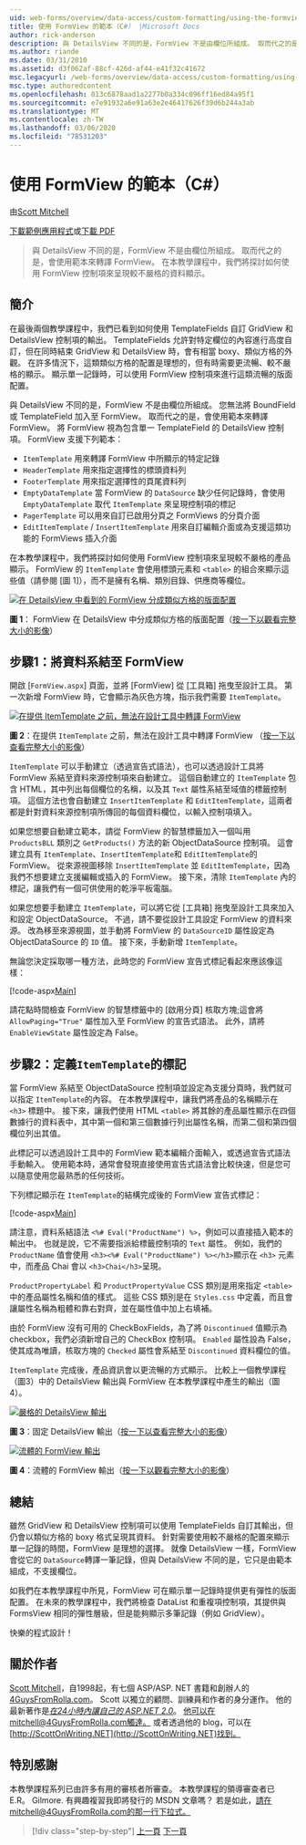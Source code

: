 ```yaml
---
uid: web-forms/overview/data-access/custom-formatting/using-the-formview-s-templates-cs
title: 使用 FormView 的範本（C#） |Microsoft Docs
author: rick-anderson
description: 與 DetailsView 不同的是，FormView 不是由欄位所組成。 取而代之的是，會使用範本來轉譯 FormView。 在本教學課程中，我們將使用 F 。
ms.author: riande
ms.date: 03/31/2010
ms.assetid: d3f062af-88cf-426d-af44-e41f32c41672
msc.legacyurl: /web-forms/overview/data-access/custom-formatting/using-the-formview-s-templates-cs
msc.type: authoredcontent
ms.openlocfilehash: 013c6878aad1a2277b0a334c096ff16ed84a95f1
ms.sourcegitcommit: e7e91932a6e91a63e2e46417626f39d6b244a3ab
ms.translationtype: MT
ms.contentlocale: zh-TW
ms.lasthandoff: 03/06/2020
ms.locfileid: "78531203"
---
```

# <a name="using-the-formviews-templates-c"></a>使用 FormView 的範本（C#）

由[Scott Mitchell](https://twitter.com/ScottOnWriting)

[下載範例應用程式](https://download.microsoft.com/download/9/6/9/969e5c94-dfb6-4e47-9570-d6d9e704c3c1/ASPNET_Data_Tutorial_14_CS.exe)或[下載 PDF](using-the-formview-s-templates-cs/_static/datatutorial14cs1.pdf)

> 與 DetailsView 不同的是，FormView 不是由欄位所組成。 取而代之的是，會使用範本來轉譯 FormView。 在本教學課程中，我們將探討如何使用 FormView 控制項來呈現較不嚴格的資料顯示。

## <a name="introduction"></a>簡介

在最後兩個教學課程中，我們已看到如何使用 TemplateFields 自訂 GridView 和 DetailsView 控制項的輸出。 TemplateFields 允許對特定欄位的內容進行高度自訂，但在同時結束 GridView 和 DetailsView 時，會有相當 boxy、類似方格的外觀。 在許多情況下，這類類似方格的配置是理想的，但有時需要更流暢、較不嚴格的顯示。 顯示單一記錄時，可以使用 FormView 控制項來進行這類流暢的版面配置。

與 DetailsView 不同的是，FormView 不是由欄位所組成。 您無法將 BoundField 或 TemplateField 加入至 FormView。 取而代之的是，會使用範本來轉譯 FormView。 將 FormView 視為包含單一 TemplateField 的 DetailsView 控制項。 FormView 支援下列範本：

- `ItemTemplate` 用來轉譯 FormView 中所顯示的特定記錄
- `HeaderTemplate` 用來指定選擇性的標頭資料列
- `FooterTemplate` 用來指定選擇性的頁尾資料列
- `EmptyDataTemplate` 當 FormView 的 `DataSource` 缺少任何記錄時，會使用 `EmptyDataTemplate` 取代 `ItemTemplate` 來呈現控制項的標記
- `PagerTemplate` 可以用來自訂已啟用分頁之 FormViews 的分頁介面
- `EditItemTemplate` / `InsertItemTemplate` 用來自訂編輯介面或為支援這類功能的 FormViews 插入介面

在本教學課程中，我們將探討如何使用 FormView 控制項來呈現較不嚴格的產品顯示。 FormView 的 `ItemTemplate` 會使用標頭元素和 `<table>` 的組合來顯示這些值（請參閱 [圖 1]），而不是擁有名稱、類別目錄、供應商等欄位。

[![在 DetailsView 中看到的 FormView 分成類似方格的版面配置](using-the-formview-s-templates-cs/_static/image2.png)](using-the-formview-s-templates-cs/_static/image1.png)

**圖 1**： FormView 在 DetailsView 中分成類似方格的版面配置（[按一下以觀看完整大小的影像](using-the-formview-s-templates-cs/_static/image3.png)）

## <a name="step-1-binding-the-data-to-the-formview"></a>步驟1：將資料系結至 FormView

開啟 [`FormView.aspx`] 頁面，並將 [FormView] 從 [工具箱] 拖曳至設計工具。 第一次新增 FormView 時，它會顯示為灰色方塊，指示我們需要 `ItemTemplate`。

[![在提供 ItemTemplate 之前，無法在設計工具中轉譯 FormView](using-the-formview-s-templates-cs/_static/image5.png)](using-the-formview-s-templates-cs/_static/image4.png)

**圖 2**：在提供 `ItemTemplate` 之前，無法在設計工具中轉譯 FormView （[按一下以查看完整大小的影像](using-the-formview-s-templates-cs/_static/image6.png)）

`ItemTemplate` 可以手動建立（透過宣告式語法），也可以透過設計工具將 FormView 系結至資料來源控制項來自動建立。 這個自動建立的 `ItemTemplate` 包含 HTML，其中列出每個欄位的名稱，以及其 `Text` 屬性系結至域值的標籤控制項。 這個方法也會自動建立 `InsertItemTemplate` 和 `EditItemTemplate`，這兩者都是針對資料來源控制項所傳回的每個資料欄位，以輸入控制項填入。

如果您想要自動建立範本，請從 FormView 的智慧標籤加入一個叫用 `ProductsBLL` 類別之 `GetProducts()` 方法的新 ObjectDataSource 控制項。 這會建立具有 `ItemTemplate`、`InsertItemTemplate`和 `EditItemTemplate`的 FormView。 從來源視圖移除 `InsertItemTemplate` 並 `EditItemTemplate`，因為我們不想要建立支援編輯或插入的 FormView。 接下來，清除 `ItemTemplate` 內的標記，讓我們有一個可供使用的乾淨平板電腦。

如果您想要手動建立 `ItemTemplate`，可以將它從 [工具箱] 拖曳至設計工具來加入和設定 ObjectDataSource。 不過，請不要從設計工具設定 FormView 的資料來源。 改為移至來源視圖，並手動將 FormView 的 `DataSourceID` 屬性設定為 ObjectDataSource 的 `ID` 值。 接下來，手動新增 `ItemTemplate`。

無論您決定採取哪一種方法，此時您的 FormView 宣告式標記看起來應該像這樣：

[!code-aspx[Main](using-the-formview-s-templates-cs/samples/sample1.aspx)]

請花點時間檢查 FormView 的智慧標籤中的 [啟用分頁] 核取方塊;這會將 `AllowPaging="True"` 屬性加入至 FormView 的宣告式語法。 此外，請將 `EnableViewState` 屬性設定為 False。

## <a name="step-2-defining-theitemtemplates-markup"></a>步驟2：定義`ItemTemplate`的標記

當 FormView 系結至 ObjectDataSource 控制項並設定為支援分頁時，我們就可以指定 `ItemTemplate`的內容。 在本教學課程中，讓我們將產品的名稱顯示在 `<h3>` 標題中。 接下來，讓我們使用 HTML `<table>` 將其餘的產品屬性顯示在四個數據行的資料表中，其中第一個和第三個數據行列出屬性名稱，而第二個和第四個欄位列出其值。

此標記可以透過設計工具中的 FormView 範本編輯介面輸入，或透過宣告式語法手動輸入。 使用範本時，通常會發現直接使用宣告式語法會比較快速，但是您可以隨意使用您最熟悉的任何技術。

下列標記顯示在 `ItemTemplate`的結構完成後的 FormView 宣告式標記：

[!code-aspx[Main](using-the-formview-s-templates-cs/samples/sample2.aspx)]

請注意，資料系結語法 `<%# Eval("ProductName") %>`，例如可以直接插入範本的輸出中。 也就是說，它不需要指派給標籤控制項的 `Text` 屬性。 例如，我們的 `ProductName` 值會使用 `<h3><%# Eval("ProductName") %></h3>`顯示在 `<h3>` 元素中，而產品 Chai 會以 `<h3>Chai</h3>`呈現。

`ProductPropertyLabel` 和 `ProductPropertyValue` CSS 類別是用來指定 `<table>`中的產品屬性名稱和值的樣式。 這些 CSS 類別是在 `Styles.css` 中定義，而且會讓屬性名稱為粗體和靠右對齊，並在屬性值中加上右填補。

由於 FormView 沒有可用的 CheckBoxFields，為了將 `Discontinued` 值顯示為 checkbox，我們必須新增自己的 CheckBox 控制項。 `Enabled` 屬性設為 False，使其成為唯讀，核取方塊的 `Checked` 屬性會系結至 `Discontinued` 資料欄位的值。

`ItemTemplate` 完成後，產品資訊會以更流暢的方式顯示。 比較上一個教學課程（圖3）中的 DetailsView 輸出與 FormView 在本教學課程中產生的輸出（圖4）。

[![嚴格的 DetailsView 輸出](using-the-formview-s-templates-cs/_static/image8.png)](using-the-formview-s-templates-cs/_static/image7.png)

**圖 3**：固定 DetailsView 輸出（[按一下以查看完整大小的影像](using-the-formview-s-templates-cs/_static/image9.png)）

[![流體的 FormView 輸出](using-the-formview-s-templates-cs/_static/image11.png)](using-the-formview-s-templates-cs/_static/image10.png)

**圖 4**：流體的 FormView 輸出（[按一下以觀看完整大小的影像](using-the-formview-s-templates-cs/_static/image12.png)）

## <a name="summary"></a>總結

雖然 GridView 和 DetailsView 控制項可以使用 TemplateFields 自訂其輸出，但仍會以類似方格的 boxy 格式呈現其資料。 針對需要使用較不嚴格的配置來顯示單一記錄的時間，FormView 是理想的選擇。 就像 DetailsView 一樣，FormView 會從它的 `DataSource`轉譯一筆記錄，但與 DetailsView 不同的是，它只是由範本組成，不支援欄位。

如我們在本教學課程中所見，FormView 可在顯示單一記錄時提供更有彈性的版面配置。 在未來的教學課程中，我們將檢查 DataList 和重複項控制項，其提供與 FormsView 相同的彈性層級，但是能夠顯示多筆記錄（例如 GridView）。

快樂的程式設計！

## <a name="about-the-author"></a>關於作者

[Scott Mitchell](http://www.4guysfromrolla.com/ScottMitchell.shtml)，自1998起，有七個 ASP/ASP. NET 書籍和創辦人的[4GuysFromRolla.com](http://www.4guysfromrolla.com)。 Scott 以獨立的顧問、訓練員和作者的身分運作。 他的最新著作是[*在24小時內讓自己的 ASP.NET 2.0*](https://www.amazon.com/exec/obidos/ASIN/0672327384/4guysfromrollaco)。 他可以在mitchell@4GuysFromRolla.com觸達[。](mailto:mitchell@4GuysFromRolla.com) 或者透過他的 blog，可以在[http://ScottOnWriting.NET](http://ScottOnWriting.NET)找到。

## <a name="special-thanks-to"></a>特別感謝

本教學課程系列已由許多有用的審核者所審查。 本教學課程的領導審查者已 E.R。 Gilmore. 有興趣複習我即將發行的 MSDN 文章嗎？ 若是如此，請在mitchell@4GuysFromRolla.com的那一行下拉式[。](mailto:mitchell@4GuysFromRolla.com)

> [!div class="step-by-step"]
> [上一頁](using-templatefields-in-the-detailsview-control-cs.md)
> [下一頁](displaying-summary-information-in-the-gridview-s-footer-cs.md)
